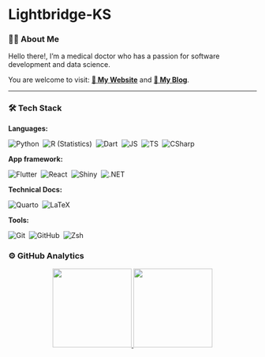 # Lightbridge-KS


### 👨🏻 About Me

Hello there!, I’m a medical doctor who has a passion for software
development and data science.

You are welcome to visit: [**🌱 My
Website**](https://lightbridge.netlify.app) and [**🍑 My
Blog**](https://lightbridge-blog.netlify.app).

------------------------------------------------------------------------

### 🛠 Tech Stack

**Languages:**

![Python](https://img.shields.io/badge/-Python-05122A?style=flat&logo=python) 
![R
(Statistics)](https://img.shields.io/badge/-05122A?style=flat&logo=r&logoColor=276DC3) 
![Dart](https://img.shields.io/badge/-Dart-05122A?style=flat&logo=dart&logoColor=2fb7f6) 
![JS](https://img.shields.io/badge/-05122A?style=flat&logo=javascript) 
![TS](https://img.shields.io/badge/-05122A?style=flat&logo=typescript) 
![CSharp](https://img.shields.io/badge/-C%23-05122A?style=flat&logo=csharp&logoColor=00A300) 

  

**App framework:**

![Flutter](https://img.shields.io/badge/-Flutter-05122A?style=flat&logo=flutter&logoColor=65dbff) 
![React](https://img.shields.io/badge/-React-05122A?style=flat&logo=react) 
![Shiny](https://img.shields.io/badge/-Shiny-05122A?style=flat&logo=shiny) 
![.NET](https://img.shields.io/badge/-05122A?style=flat&logo=dotnet)

**Technical Docs:**

![Quarto](https://img.shields.io/badge/-Quarto-05122A?style=flat&logo=quarto&logoColor=82b4de) 
![LaTeX](https://img.shields.io/badge/-LaTeX-05122A?style=flat&logo=latex&logoColor=00ffff) 

  

**Tools:**

![Git](https://img.shields.io/badge/-05122A?style=flat&logo=git) 
![GitHub](https://img.shields.io/badge/-05122A?style=flat&logo=github) 
![Zsh](https://img.shields.io/badge/-Zsh-05122A?style=flat&logo=zsh) 

### ⚙️ GitHub Analytics

<!-- Github Stats by "https://github.com/anuraghazra/github-readme-stats" -->

<p align="center">

<a href="https://github.com/Lightbridge-KS">
<img height="160em" src="https://github-readme-stats.vercel.app/api?username=Lightbridge-KS&amp;count_private=true&amp;show_icons=true&amp;theme=radical">
<img height="160em" src="https://github-readme-stats.vercel.app/api/top-langs/?username=Lightbridge-KS&amp;hide=html,scss&amp;langs_count=5&amp;layout=compact&amp;theme=algolia">
</a>
</p>

<!-- Reference -->

<!-- Inspired from: https://github.com/durgeshsamariya/awesome-github-profile-readme-templates/blob/master/AVS1508.md?plain=1 -->

